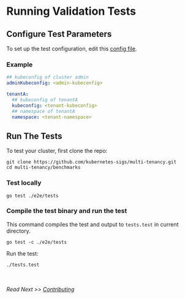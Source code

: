 # Running Validation Tests

## Configure Test Parameters
To set up the test configuration, edit this [config file](../config.yaml). 

### Example

````yaml
## kubeconfig of cluster admin
adminKubeconfig: <admin-kubeconfig>

tenantA:
  ## kubeconfig of tenantA
  kubeconfig: <tenant-kubeconfig>
  ## namespace of tenantA
  namespace: <tenant-namespace>
````

## Run The Tests

To test your cluster, first clone the repo:

```shell
git clone https://github.com/kubernetes-sigs/multi-tenancy.git
cd multi-tenancy/benchmarks
```

### Test locally

```shell
go test ./e2e/tests
```


### Compile the test binary and run the test

This command compiles the test and output to `tests.test` in current directory.
```shell
go test -c ./e2e/tests
```

Run the test:
```shell
./tests.test 
```
<br/><br/>
*Read Next >> [Contributing](contributing.md)*
